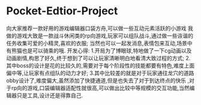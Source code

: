 # Pocket-Edtior-Project
向大家推荐一款好用的游戏编辑器口袋方舟,可以做一些互动元素活跃的小游戏
我做的游戏大致是一款战斗休闲类的rp向游戏,玩家可以组队战斗,通过做一些诙谐的任务收集可爱的小精灵,喜欢的衣服;
当然也可以一起发消息,表情包来互动,场景中有熊猫也是可以骑乘的哦.
开发心得:
1.开局为了博眼球,特地做了一下cg动画以及动画剧情,构思了好久,终于想到了可以让玩家清晰明白地看清大致过程的方式;
2.其中boss的设计是花的比较久的,需要对于每个阶段性的技能都要有特色,难度上面偏中等,让玩家有点组队的动力才好;
3.其中比较差的就是对于玩家通往龙穴的道路obby设计了,难度偏大,虽然添加了快捷通道,但是也失去了对于到达终点的快乐
,对于rp向的游戏,口袋编辑器适配性就很高,可以做出比较中等规模的交互功能,当然编辑器只是工具,设计还是得靠自己.

